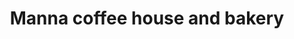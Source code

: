 ---
title: "Manna coffee house and bakery"
url: /mundankal/manna-coffee-house-and-bakery/
shop: Bäckerei
---